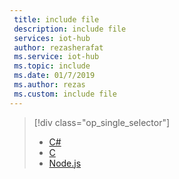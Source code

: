 ```yaml
---
 title: include file
 description: include file
 services: iot-hub
 author: rezasherafat
 ms.service: iot-hub
 ms.topic: include
 ms.date: 01/7/2019
 ms.author: rezas
 ms.custom: include file
---
```


> [!div class="op_single_selector"]
> * [C#](../articles/iot-hub/iot-hub-device-streams-csharp-echo-quickstart.md)
> * [C](../articles/iot-hub/iot-hub-device-streams-c-echo-quickstart.md)
> * [Node.js](../articles/iot-hub/iot-hub-device-streams-node-echo-quickstart.md)